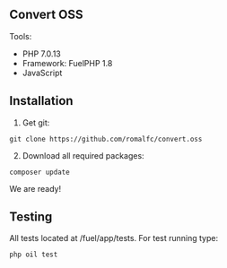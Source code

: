 ## Convert OSS
Tools:
* PHP 7.0.13
* Framework: FuelPHP 1.8
* JavaScript

## Installation
1) Get git:
```
git clone https://github.com/romalfc/convert.oss
```
2) Download all required packages: 
```
composer update
```
We are ready!

## Testing
All tests located at /fuel/app/tests.
For test running type:
```
php oil test
```